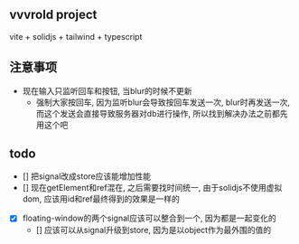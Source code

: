 ## vvvrold project

vite + solidjs + tailwind + typescript

## 注意事项
* 现在输入只监听回车和按钮, 当blur的时候不更新
  * 强制大家按回车, 因为监听blur会导致按回车发送一次, blur时再发送一次, 而这个发送会直接导致服务器对db进行操作, 所以找到解决办法之前都先用这个吧

## todo
- [] 把signal改成store应该能增加性能
- [] 现在getElement和ref混在, 之后需要找时间统一, 由于solidjs不使用虚拟dom, 应该用id和ref最终得到的效果是一样的
- [x] floating-window的两个signal应该可以整合到一个, 因为都是一起变化的
  - [] 应该可以从signal升级到store, 因为是以object作为最外围的值的